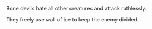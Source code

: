 Bone devils hate all other creatures and attack ruthlessly. 

They freely use wall of ice to keep the enemy divided.